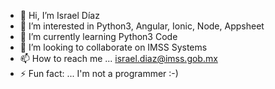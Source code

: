 - 👋 Hi, I’m Israel Díaz
- 👀 I’m interested in Python3, Angular, Ionic, Node, Appsheet
- 🌱 I’m currently learning Python3 Code
- 💞️ I’m looking to collaborate on IMSS Systems
- 📫 How to reach me ... israel.diaz@imss.gob.mx
- ⚡ Fun fact: ... I'm not a programmer :-) 

<!---
Israel8002/Israel8002 is a ✨ special ✨ repository because its `README.md` (this file) appears on your GitHub profile.
You can click the Preview link to take a look at your changes.
--->
